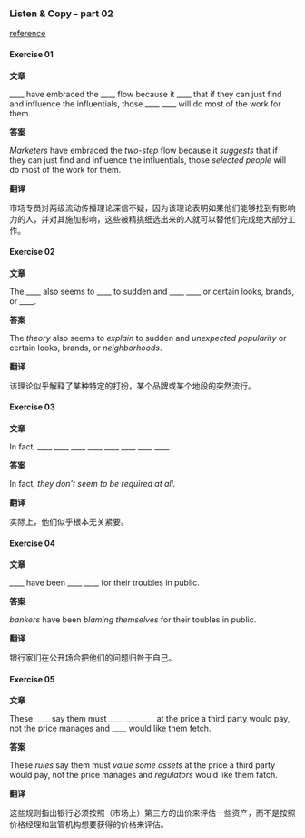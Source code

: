 ### Listen & Copy - part 02

[reference](https://mp.weixin.qq.com/mp/homepage?__biz=MzI0OTAxMzI2Ng==&hid=8&sn=872630c42df89a33b64f7e0b17292acc&scene=1&devicetype=iOS13.1.3&version=17000829&lang=zh_CN&nettype=3G+&ascene=7&session_us=gh_a2f6191aeeb5&fontScale=100&wx_header=1)

#### Exercise 01

**文章**

\_\_\_\_ have embraced the \_\_\_\_ flow because it \_\_\_\_ that if they can just find and influence the influentials, those \_\_\_\_ \_\_\_\_ will do most of the work for them.

**答案**

*Marketers* have embraced the *two-step* flow because it *suggests* that if they can just find and influence the influentials, those *selected people* will do most of the work for them.

**翻译**

市场专员对两级流动传播理论深信不疑，因为该理论表明如果他们能够找到有影响力的人，并对其施加影响，这些被精挑细选出来的人就可以替他们完成绝大部分工作。


#### Exercise 02

**文章**

The \_\_\_\_ also seems to \_\_\_\_ to sudden and \_\_\_\_ \_\_\_\_ or certain looks, brands, or \_\_\_\_.

**答案**

The *theory* also seems to *explain* to sudden and *unexpected popularity* or certain looks, brands, or *neighborhoods*.

**翻译**

该理论似乎解释了某种特定的打扮，某个品牌或某个地段的突然流行。

#### Exercise 03

**文章**

In fact, \_\_\_\_ \_\_\_\_ \_\_\_\_ \_\_\_\_ \_\_\_\_ \_\_\_\_ \_\_\_\_ \_\_\_\_.

**答案**

In fact, *they don't seem to be required at all.*

**翻译**

实际上，他们似乎根本无关紧要。


#### Exercise 04

**文章**

\_\_\_\_ have been \_\_\_\_ \_\_\_\_ for their troubles in public.

**答案**

*bankers* have been *blaming themselves* for their toubles in public.

**翻译**

银行家们在公开场合把他们的问题归咎于自己。


#### Exercise 05

**文章**

These \_\_\_\_ say them must \_\_\_\_ \_\_\_\_\_\_\_\_ at the price a third party would pay, not the price manages and \_\_\_\_ would like them fetch.

**答案**

These *rules* say them must *value some assets* at the price a third party would pay, not the price manages and *regulators* would like them fatch.

**翻译**

这些规则指出银行必须按照（市场上）第三方的出价来评估一些资产，而不是按照价格经理和监管机构想要获得的价格来评估。
